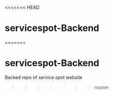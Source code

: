 <<<<<<< HEAD
# servicespot-Backend
=======
# servicespot-Backend
Backed repo of service spot website
>>>>>>> master
